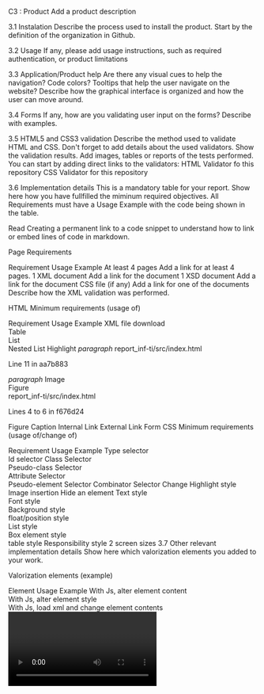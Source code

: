 C3 : Product
Add a product description

3.1 Instalation
Describe the process used to install the product. Start by the definition of the organization in Github.

3.2 Usage
If any, please add usage instructions, such as required authentication, or product limitations

3.3 Application/Product help
Are there any visual cues to help the navigation? Code colors? Tooltips that help the user navigate on the website?
Describe how the graphical interface is organized and how the user can move around.

3.4 Forms
If any, how are you validating user input on the forms? Describe with examples.

3.5 HTML5 and CSS3 validation
Describe the method used to validate HTML and CSS. Don't forget to add details about the used validators. Show the validation results. Add images, tables or reports of the tests performed. You can start by adding direct links to the validators: HTML Validator fo this repository CSS Validator for this repository

3.6 Implementation details
This is a mandatory table for your report. Show here how you have fullfilled the miminum required objectives. All Requirements must have a Usage Example with the code being shown in the table.

Read Creating a permanent link to a code snippet to understand how to link or embed lines of code in markdown.

Page Requirements

Requirement	Usage Example
At least 4 pages	Add a link for at least 4 pages.
1 XML document	Add a link for the document
1 XSD document	Add a link for the document
CSS file (if any)	Add a link for one of the documents
Describe how the XML validation was performed.

HTML Minimum requirements (usage of)

Requirement	Usage Example
XML file download	
Table	
List	
Nested List	
Highlight	<em>paragraph</em>
report_inf-ti/src/index.html

Line 11 in aa7b883

 <em>paragraph</em> 
Image	
Figure	
report_inf-ti/src/index.html

Lines 4 to 6 in f676d24

 <head> 
     <meta charset="utf-8"> 
     <title>An Example HTML file</title> 
Figure Caption	
Internal Link	
External Link	
Form	
CSS Minimum requirements (usage of/change of)

Requirement	Usage Example
Type selector	
Id selector	
Class Selector	
Pseudo-class Selector	
Attribute Selector	
Pseudo-element Selector	
Combinator Selector	
Change Highlight style	
Image insertion	
Hide an element	
Text style	
Font style	
Background style	
float/position style	
List style	
Box element style	
table style	
Responsibility style 2 screen sizes	
3.7 Other relevant implementation details
Show here which valorization elements you added to your work.

Valorization elements (example)

Element	Usage Example
With Js, alter element content	
With Js, alter element style	
With Js, load xml and change element contents	
<video> element	
<audio> element	
<canvas> element	
With CSS, Flexbox	
With CSS, transiction	
With CSS, transform	
With CSS, animation	
(...)	
< Previous	^ Main	Next >
